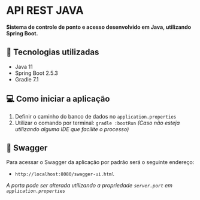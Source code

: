 # API REST JAVA
**Sistema de controle de ponto e acesso desenvolvido em Java, utilizando Spring Boot.**
## 🚀 Tecnologias utilizadas
- Java 11
- Spring Boot 2.5.3
- Gradle 7.1
## 💻 Como iniciar a aplicação
1. Definir o caminho do banco de dados no `application.properties`
2. Utilizar o comando por terminal: `gradle :bootRun` _(Caso não esteja utilizando alguma IDE que facilite o processo)_

## 📗 Swagger
Para acessar o Swagger da aplicação por padrão será o seguinte endereço:
- `http://localhost:8080/swagger-ui.html`

_A porta pode ser alterada utilizando a propriedade `server.port` em `application.properties`_
